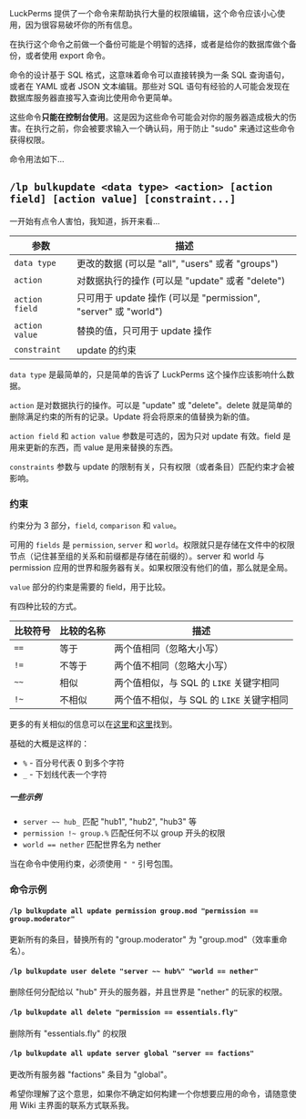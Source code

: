 LuckPerms 提供了一个命令来帮助执行大量的权限编辑，这个命令应该小心使用，因为很容易破坏你的所有信息。

在执行这个命令之前做一个备份可能是个明智的选择，或者是给你的数据库做个备份，或者使用 export 命令。

命令的设计基于 SQL 格式，这意味着命令可以直接转换为一条 SQL 查询语句，或者在 YAML 或者 JSON 文本编辑。那些对 SQL 语句有经验的人可能会发现在数据库服务器直接写入查询比使用命令更简单。

这些命令**只能在控制台使用**。这是因为这些命令可能会对你的服务器造成极大的伤害。在执行之前，你会被要求输入一个确认码，用于防止 "sudo" 来通过这些命令获得权限。

命令用法如下...

## `/lp bulkupdate <data type> <action> [action field] [action value] [constraint...]`

一开始有点令人害怕，我知道，拆开来看...

| 参数           | 描述                                                            |
| -------------- | --------------------------------------------------------------- |
| `data type`    | 更改的数据 (可以是 "all", "users" 或者 "groups")                |
| `action`       | 对数据执行的操作 (可以是 "update" 或者 "delete")                |
| `action field` | 只可用于 update 操作 (可以是 "permission", "server" 或 "world") |
| `action value` | 替换的值，只可用于 update 操作                                  |
| `constraint`   | update 的约束                                                   |

`data type` 是最简单的，只是简单的告诉了 LuckPerms 这个操作应该影响什么数据。

`action` 是对数据执行的操作。可以是 "update" 或 "delete"。delete 就是简单的删除满足约束的所有的记录。Update 将会将原来的值替换为新的值。

`action field` 和 `action value` 参数是可选的，因为只对 update 有效。field 是用来更新的东西，而 value 是用来替换的东西。

`constraints` 参数与 update 的限制有关，只有权限（或者条目）匹配约束才会被影响。

### 约束

约束分为 3 部分，`field`, `comparison` 和 `value`。

可用的 `fields` 是 `permission`, `server` 和 `world`。权限就只是存储在文件中的权限节点（记住甚至组的关系和前缀都是存储在前缀的）。server 和 world 与 permission 应用的世界和服务器有关。如果权限没有他们的值，那么就是全局。

`value` 部分的约束是需要的 field，用于比较。

有四种比较的方式。

| 比较符号 | 比较的名称 | 描述                                      |
| -------- | ---------- | ----------------------------------------- |
| `==`     | 等于       | 两个值相同（忽略大小写）                  |
| `!=`     | 不等于     | 两个值不相同（忽略大小写）                |
| `~~`     | 相似       | 两个值相似，与 SQL 的 `LIKE` 关键字相同   |
| `!~`     | 不相似     | 两个值不相似，与 SQL 的 `LIKE` 关键字相同 |

更多的有关相似的信息可以在[这里](https://www.w3schools.com/sql/sql_like.asp)和[这里](https://www.tutorialspoint.com/sql/sql-like-clause.htm)找到。

基础的大概是这样的：

- `%` - 百分号代表 0 到多个字符
- `_` - 下划线代表一个字符

##### 一些示例

- `server ~~ hub_` 匹配 "hub1", "hub2", "hub3" 等
- `permission !~ group.%` 匹配任何不以 group 开头的权限
- `world == nether` 匹配世界名为 nether

当在命令中使用约束，必须使用 `" "` 引号包围。

### 命令示例

#### `/lp bulkupdate all update permission group.mod "permission == group.moderator"`

更新所有的条目，替换所有的 "group.moderator" 为 "group.mod"（效率重命名）。

#### `/lp bulkupdate user delete "server ~~ hub%" "world == nether"`

删除任何分配给以 "hub" 开头的服务器，并且世界是 "nether" 的玩家的权限。

#### `/lp bulkupdate all delete "permission == essentials.fly"`

删除所有 "essentials.fly" 的权限

#### `/lp bulkupdate all update server global "server == factions"`

更改所有服务器 "factions" 条目为 "global"。

希望你理解了这个意思，如果你不确定如何构建一个你想要应用的命令，请随意使用 Wiki 主界面的联系方式联系我。
